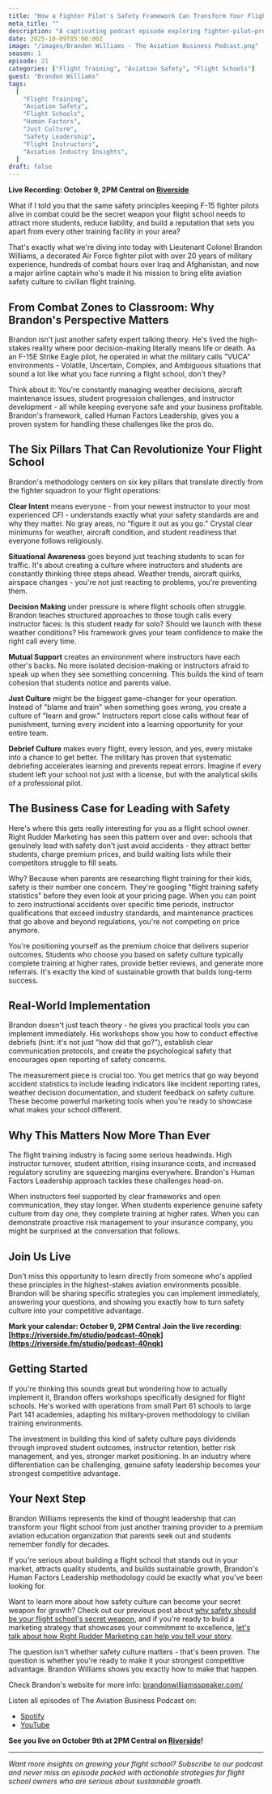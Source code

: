 ```yaml
---
title: "How a Fighter Pilot's Safety Framework Can Transform Your Flight School (with Lt. Col. Brandon Williams)"
meta_title: ""
description: "A captivating podcast episode exploring fighter-pilot–proven safety leadership with Brandon Williams, teaching flight schools how human factors and just culture drive performance."
date: 2025-10-09T05:00:00Z
image: "/images/Brandon Williams - The Aviation Business Podcast.png"
season: 1
episode: 21
categories: ["Flight Training", "Aviation Safety", "Flight Schools"]
guest: "Brandon Williams"
tags:
  [
    "Flight Training",
    "Aviation Safety",
    "Flight Schools",
    "Human Factors",
    "Just Culture",
    "Safety Leadership",
    "Flight Instructors",
    "Aviation Industry Insights",
  ]
draft: false
---
```


**Live Recording: October 9, 2PM Central on [Riverside](https://riverside.fm/studio/podcast-40nqk)**

What if I told you that the same safety principles keeping F-15 fighter pilots alive in combat could be the secret weapon your flight school needs to attract more students, reduce liability, and build a reputation that sets you apart from every other training facility in your area?

That's exactly what we're diving into today with Lieutenant Colonel Brandon Williams, a decorated Air Force fighter pilot with over 20 years of military experience, hundreds of combat hours over Iraq and Afghanistan, and now a major airline captain who's made it his mission to bring elite aviation safety culture to civilian flight training.

## From Combat Zones to Classroom: Why Brandon's Perspective Matters

Brandon isn't just another safety expert talking theory. He's lived the high-stakes reality where poor decision-making literally means life or death. As an F-15E Strike Eagle pilot, he operated in what the military calls "VUCA" environments - Volatile, Uncertain, Complex, and Ambiguous situations that sound a lot like what you face running a flight school, don't they?

Think about it: You're constantly managing weather decisions, aircraft maintenance issues, student progression challenges, and instructor development - all while keeping everyone safe and your business profitable. Brandon's framework, called Human Factors Leadership, gives you a proven system for handling these challenges like the pros do.

## The Six Pillars That Can Revolutionize Your Flight School

Brandon's methodology centers on six key pillars that translate directly from the fighter squadron to your flight operations:

**Clear Intent** means everyone - from your newest instructor to your most experienced CFI - understands exactly what your safety standards are and why they matter. No gray areas, no "figure it out as you go." Crystal clear minimums for weather, aircraft condition, and student readiness that everyone follows religiously.

**Situational Awareness** goes beyond just teaching students to scan for traffic. It's about creating a culture where instructors and students are constantly thinking three steps ahead. Weather trends, aircraft quirks, airspace changes - you're not just reacting to problems, you're preventing them.

**Decision Making** under pressure is where flight schools often struggle. Brandon teaches structured approaches to those tough calls every instructor faces: Is this student ready for solo? Should we launch with these weather conditions? His framework gives your team confidence to make the right call every time.

**Mutual Support** creates an environment where instructors have each other's backs. No more isolated decision-making or instructors afraid to speak up when they see something concerning. This builds the kind of team cohesion that students notice and parents value.

**Just Culture** might be the biggest game-changer for your operation. Instead of "blame and train" when something goes wrong, you create a culture of "learn and grow." Instructors report close calls without fear of punishment, turning every incident into a learning opportunity for your entire team.

**Debrief Culture** makes every flight, every lesson, and yes, every mistake into a chance to get better. The military has proven that systematic debriefing accelerates learning and prevents repeat errors. Imagine if every student left your school not just with a license, but with the analytical skills of a professional pilot.

## The Business Case for Leading with Safety

Here's where this gets really interesting for you as a flight school owner. Right Rudder Marketing has seen this pattern over and over: schools that genuinely lead with safety don't just avoid accidents - they attract better students, charge premium prices, and build waiting lists while their competitors struggle to fill seats.

Why? Because when parents are researching flight training for their kids, safety is their number one concern. They're googling "flight training safety statistics" before they even look at your pricing page. When you can point to zero instructional accidents over specific time periods, instructor qualifications that exceed industry standards, and maintenance practices that go above and beyond regulations, you're not competing on price anymore.

You're positioning yourself as the premium choice that delivers superior outcomes. Students who choose you based on safety culture typically complete training at higher rates, provide better reviews, and generate more referrals. It's exactly the kind of sustainable growth that builds long-term success.

## Real-World Implementation

Brandon doesn't just teach theory - he gives you practical tools you can implement immediately. His workshops show you how to conduct effective debriefs (hint: it's not just "how did that go?"), establish clear communication protocols, and create the psychological safety that encourages open reporting of safety concerns.

The measurement piece is crucial too. You get metrics that go way beyond accident statistics to include leading indicators like incident reporting rates, weather decision documentation, and student feedback on safety culture. These become powerful marketing tools when you're ready to showcase what makes your school different.

## Why This Matters Now More Than Ever

The flight training industry is facing some serious headwinds. High instructor turnover, student attrition, rising insurance costs, and increased regulatory scrutiny are squeezing margins everywhere. Brandon's Human Factors Leadership approach tackles these challenges head-on.

When instructors feel supported by clear frameworks and open communication, they stay longer. When students experience genuine safety culture from day one, they complete training at higher rates. When you can demonstrate proactive risk management to your insurance company, you might be surprised at the conversation that follows.

## Join Us Live

Don't miss this opportunity to learn directly from someone who's applied these principles in the highest-stakes aviation environments possible. Brandon will be sharing specific strategies you can implement immediately, answering your questions, and showing you exactly how to turn safety culture into your competitive advantage.

**Mark your calendar: October 9, 2PM Central**
**Join the live recording: [https://riverside.fm/studio/podcast-40nqk](https://riverside.fm/studio/podcast-40nqk)**

## Getting Started

If you're thinking this sounds great but wondering how to actually implement it, Brandon offers workshops specifically designed for flight schools. He's worked with operations from small Part 61 schools to large Part 141 academies, adapting his military-proven methodology to civilian training environments.

The investment in building this kind of safety culture pays dividends through improved student outcomes, instructor retention, better risk management, and yes, stronger market positioning. In an industry where differentiation can be challenging, genuine safety leadership becomes your strongest competitive advantage.

## Your Next Step

Brandon Williams represents the kind of thought leadership that can transform your flight school from just another training provider to a premium aviation education organization that parents seek out and students remember fondly for decades.

If you're serious about building a flight school that stands out in your market, attracts quality students, and builds sustainable growth, Brandon's Human Factors Leadership methodology could be exactly what you've been looking for.

Want to learn more about how safety culture can become your secret weapon for growth? Check out our previous post about [why safety should be your flight school's secret weapon](https://rightruddermarketing.com/blog/why-safety-should-be-your-flight-schools-secret-weapon/), and if you're ready to build a marketing strategy that showcases your commitment to excellence, [let's talk about how Right Rudder Marketing can help you tell your story](https://rightruddermarketing.com/contact/).

The question isn't whether safety culture matters - that's been proven. The question is whether you're ready to make it your strongest competitive advantage. Brandon Williams shows you exactly how to make that happen.

Check Brandon's website for more info: [brandonwilliamsspeaker.com/](https://brandonwilliamsspeaker.com/)

Listen all episodes of The Aviation Business Podcast on:

- [Spotify](https://open.spotify.com/show/6HqS2ljQR33xof9Xnel9Aw?si=hLNuiWmsSQqKyWrV0Iyj6g)
- [YouTube](https://www.youtube.com/playlist?list=PLVkKix8mCxfOd8I6Wkff9DZz3WEIJKMPW)

**See you live on October 9th at 2PM Central on [Riverside](https://riverside.fm/studio/podcast-40nqk)!**

---

_Want more insights on growing your flight school? Subscribe to our podcast and never miss an episode packed with actionable strategies for flight school owners who are serious about sustainable growth._
